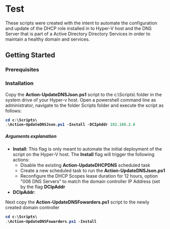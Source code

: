 # Test
These scripts were created with the intent to automate the configuration and update of the DHCP role installed in to Hyper-V host and the DNS Server that is part of a Active Directory Directory Services in order to maintain a healthy domain and services.

## Getting Started

### Prerequisites

### Installation

Copy the <b>Action-UpdateDNSJson.ps1</b> script to the c:\Scripts\ folder in the system drive of your Hyper-v host. Open a powershell command line as administrator, navigate to the folder Scripts folder and execute the script as follows:
<b>
```powershell
cd c:\Scripts\
.\Action-UpdateDNSJson.ps1 -Install -DCIpAddr 192.168.2.6
```
</b>

##### Arguments explanation
- <b>Install</b>: This flag is only meant to automate the initial deployment of the script on the Hyper-V host. The <b>Install</b> flag will trigger the following actions:
  - Disable the existing <B>Action-UpdateDHCPDNS</B> scheduled task
  - Create a new scheduled task to run the <B>Action-UpdateDNSJson.ps1</B>
  - Reconfigure the DHCP Scopes lease duration for 12 hours, option "006 DNS Servers" to match the domain controller IP Address (set by the flag <b>DCIpAddr</b>
- <b>DCIpAddr</b>:

Next copy the <b>Action-UpdateDNSFowarders.ps1</b> script to the newly created domain controller
<b>
```powershell
cd c:\Scripts\
.\Action-UpdateDNSFowarders.ps1 -Install
```
</b>

